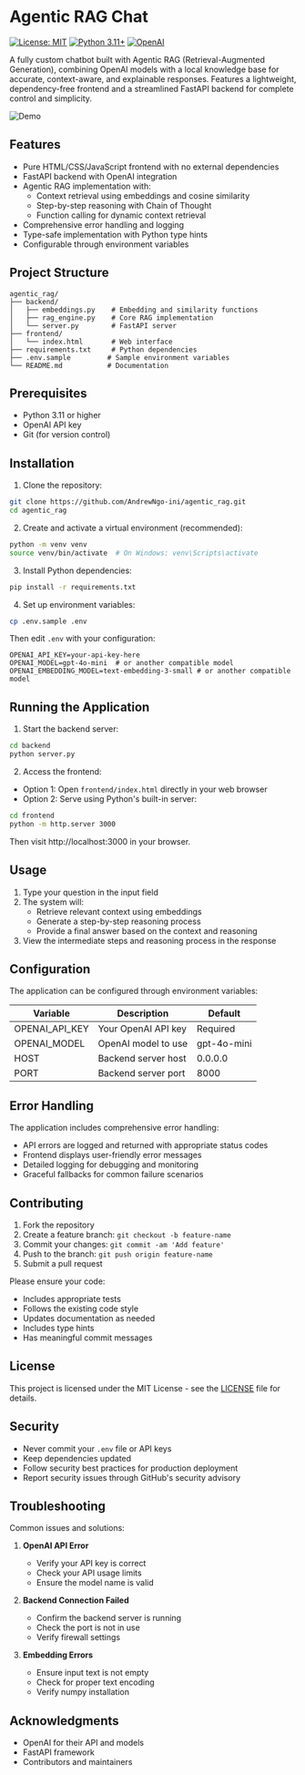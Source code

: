# Agentic RAG Chat

[![License: MIT](https://img.shields.io/badge/License-MIT-yellow.svg)](https://opensource.org/licenses/MIT)
[![Python 3.11+](https://img.shields.io/badge/python-3.11+-blue.svg)](https://www.python.org/downloads/)
[![OpenAI](https://img.shields.io/badge/OpenAI-API-green.svg)](https://openai.com/)

A fully custom chatbot built with Agentic RAG (Retrieval-Augmented Generation), combining OpenAI models with a local knowledge base for accurate, context-aware, and explainable responses. Features a lightweight, dependency-free frontend and a streamlined FastAPI backend for complete control and simplicity.

![Demo](demo.gif)


## Features

- Pure HTML/CSS/JavaScript frontend with no external dependencies
- FastAPI backend with OpenAI integration
- Agentic RAG implementation with:
  - Context retrieval using embeddings and cosine similarity
  - Step-by-step reasoning with Chain of Thought
  - Function calling for dynamic context retrieval
- Comprehensive error handling and logging
- Type-safe implementation with Python type hints
- Configurable through environment variables

## Project Structure

```
agentic_rag/
├── backend/
│   ├── embeddings.py    # Embedding and similarity functions
│   ├── rag_engine.py    # Core RAG implementation
│   └── server.py        # FastAPI server
├── frontend/
│   └── index.html       # Web interface
├── requirements.txt     # Python dependencies
├── .env.sample         # Sample environment variables
└── README.md           # Documentation
```

## Prerequisites

- Python 3.11 or higher
- OpenAI API key
- Git (for version control)

## Installation

1. Clone the repository:
```bash
git clone https://github.com/AndrewNgo-ini/agentic_rag.git
cd agentic_rag
```

2. Create and activate a virtual environment (recommended):
```bash
python -m venv venv
source venv/bin/activate  # On Windows: venv\Scripts\activate
``` 

3. Install Python dependencies:
```bash
pip install -r requirements.txt
```

4. Set up environment variables:
```bash
cp .env.sample .env
```
Then edit `.env` with your configuration:
```
OPENAI_API_KEY=your-api-key-here
OPENAI_MODEL=gpt-4o-mini  # or another compatible model
OPENAI_EMBEDDING_MODEL=text-embedding-3-small # or another compatible model
```

## Running the Application

1. Start the backend server:
```bash
cd backend
python server.py
```

2. Access the frontend:
- Option 1: Open `frontend/index.html` directly in your web browser
- Option 2: Serve using Python's built-in server:
```bash
cd frontend
python -m http.server 3000
```

Then visit http://localhost:3000 in your browser.

## Usage

1. Type your question in the input field
2. The system will:
   - Retrieve relevant context using embeddings
   - Generate a step-by-step reasoning process
   - Provide a final answer based on the context and reasoning
3. View the intermediate steps and reasoning process in the response

## Configuration

The application can be configured through environment variables:

| Variable | Description | Default |
|----------|-------------|---------|
| OPENAI_API_KEY | Your OpenAI API key | Required |
| OPENAI_MODEL | OpenAI model to use | gpt-4o-mini |
| HOST | Backend server host | 0.0.0.0 |
| PORT | Backend server port | 8000 |

## Error Handling

The application includes comprehensive error handling:

- API errors are logged and returned with appropriate status codes
- Frontend displays user-friendly error messages
- Detailed logging for debugging and monitoring
- Graceful fallbacks for common failure scenarios

## Contributing

1. Fork the repository
2. Create a feature branch: `git checkout -b feature-name`
3. Commit your changes: `git commit -am 'Add feature'`
4. Push to the branch: `git push origin feature-name`
5. Submit a pull request

Please ensure your code:
- Includes appropriate tests
- Follows the existing code style
- Updates documentation as needed
- Includes type hints
- Has meaningful commit messages

## License

This project is licensed under the MIT License - see the [LICENSE](LICENSE) file for details.

## Security

- Never commit your `.env` file or API keys
- Keep dependencies updated
- Follow security best practices for production deployment
- Report security issues through GitHub's security advisory

## Troubleshooting

Common issues and solutions:

1. **OpenAI API Error**
   - Verify your API key is correct
   - Check your API usage limits
   - Ensure the model name is valid

2. **Backend Connection Failed**
   - Confirm the backend server is running
   - Check the port is not in use
   - Verify firewall settings

3. **Embedding Errors**
   - Ensure input text is not empty
   - Check for proper text encoding
   - Verify numpy installation

## Acknowledgments

- OpenAI for their API and models
- FastAPI framework
- Contributors and maintainers
